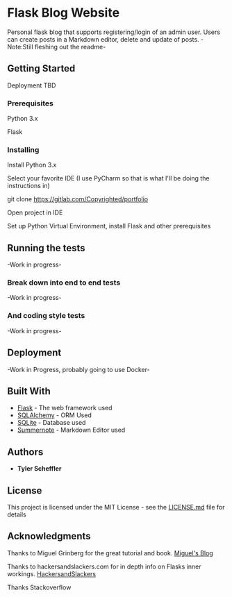 # Flask Blog Website

Personal flask blog that supports registering/login of an admin user.  Users can create posts in a Markdown editor, delete and update of posts.
-Note:Still fleshing out the readme-

## Getting Started

Deployment TBD

### Prerequisites

Python 3.x

Flask

### Installing

Install Python 3.x

Select your favorite IDE (I use PyCharm so that is what I'll be doing the instructions in)

git clone https://gitlab.com/Copyrighted/portfolio

Open project in IDE

Set up Python Virtual Environment, install Flask and other prerequisites

## Running the tests

-Work in progress-

### Break down into end to end tests

-Work in progress-

### And coding style tests

-Work in progress-

## Deployment

-Work in Progress, probably going to use Docker-

## Built With

* [Flask](https://flask.palletsprojects.com/en/1.1.x/) - The web framework used
* [SQLAlchemy](https://www.sqlalchemy.org/) - ORM Used
* [SQLite](https://sqlite.org/index.html) - Database used
* [Summernote](https://summernote.org/) - Markdown Editor used

## Authors

* **Tyler Scheffler** 

## License

This project is licensed under the MIT License - see the [LICENSE.md](LICENSE.md) file for details

## Acknowledgments

Thanks to Miguel Grinberg for the great tutorial and book. [Miguel's Blog](https://blog.miguelgrinberg.com/index)

Thanks to hackersandslackers.com for in depth info on Flasks inner workings. [HackersandSlackers](https://hackersandslackers.com/managing-user-session-variables-with-flask-sessions-and-redis/)

Thanks Stackoverflow
